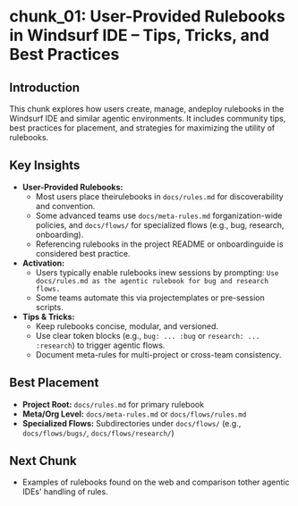 # chunk_01: User-Provided Rulebooks in Windsurf IDE – Tips, Tricks, and Best Practices

## Introduction
This chunk explores how users create, manage, andeploy rulebooks in the Windsurf IDE and similar agentic environments. It includes community tips, best practices for placement, and strategies for maximizing the utility of rulebooks.

## Key Insights
- **User-Provided Rulebooks:**
  - Most users place theirulebooks in `docs/rules.md` for discoverability and convention.
  - Some advanced teams use `docs/meta-rules.md` forganization-wide policies, and `docs/flows/` for specialized flows (e.g., bug, research, onboarding).
  - Referencing rulebooks in the project README or onboardinguide is considered best practice.
- **Activation:**
  - Users typically enable rulebooks inew sessions by prompting: `Use docs/rules.md as the agentic rulebook for bug and research flows.`
  - Some teams automate this via projectemplates or pre-session scripts.
- **Tips & Tricks:**
  - Keep rulebooks concise, modular, and versioned.
  - Use clear token blocks (e.g., `bug: ... :bug` or `research: ... :research`) to trigger agentic flows.
  - Document meta-rules for multi-project or cross-team consistency.

## Best Placement
- **Project Root:** `docs/rules.md` for primary rulebook
- **Meta/Org Level:** `docs/meta-rules.md` or `docs/flows/rules.md`
- **Specialized Flows:** Subdirectories under `docs/flows/` (e.g., `docs/flows/bugs/`, `docs/flows/research/`)

## Next Chunk
- Examples of rulebooks found on the web and comparison tother agentic IDEs' handling of rules.



